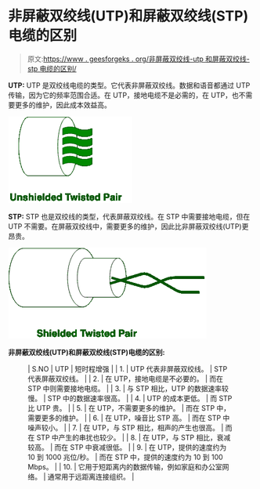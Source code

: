 # 非屏蔽双绞线(UTP)和屏蔽双绞线(STP)电缆的区别

> 原文:[https://www . geesforgeks . org/非屏蔽双绞线-utp 和屏蔽双绞线-stp 电缆的区别/](https://www.geeksforgeeks.org/difference-between-unshielded-twisted-pair-utp-and-shielded-twisted-pair-stp-cables/)

**UTP:**
UTP 是双绞线电缆的类型。它代表非屏蔽双绞线。数据和语音都通过 UTP 传输，因为它的频率范围合适。在 UTP，接地电缆不是必需的，在 UTP，也不需要更多的维护，因此成本效益高。

![](img/65c31b8c8593d1f240557803aa0cf574.png)

**STP:**
STP 也是双绞线的类型，代表屏蔽双绞线。在 STP 中需要接地电缆，但在 UTP 不需要。在屏蔽双绞线中，需要更多的维护，因此比非屏蔽双绞线(UTP)更昂贵。

![](img/d5c84d3ebf016cbe0c186174d7d2ead1.png)

**非屏蔽双绞线(UTP)和屏蔽双绞线(STP)电缆的区别:**

<figure class="table">

| S.NO | UTP | 短时程增强 |
| 1. | UTP 代表非屏蔽双绞线。 | STP 代表屏蔽双绞线。 |
| 2. | 在 UTP，接地电缆是不必要的。 | 而在 STP 中则需要接地电缆。 |
| 3. | 与 STP 相比，UTP 的数据速率较慢。 | STP 中的数据速率很高。 |
| 4. | UTP 的成本更低。 | 而 STP 比 UTP 贵。 |
| 5. | 在 UTP，不需要更多的维护。 | 而在 STP 中，需要更多的维护。 |
| 6. | 在 UTP，噪音比 STP 高。 | 而在 STP 中噪声较小。 |
| 7. | 在 UTP，与 STP 相比，相声的产生也很高。 | 而在 STP 中产生的串扰也较少。 |
| 8. | 在 UTP，与 STP 相比，衰减较高。 | 而在 STP 中衰减很低。 |
| 9. | 在 UTP，提供的速度约为 10 到 1000 兆位/秒。 | 而在 STP 中，提供的速度约为 10 到 100 Mbps。 |
| 10. | 它用于短距离内的数据传输，例如家庭和办公室网络。 | 通常用于远距离连接组织。 |

</figure>